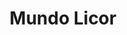 ---
title: "Mundo Licor"
url: /cochabamba/mundo-licor-avenida-circunvalacion-beijing/
shop: Spirituosen
---